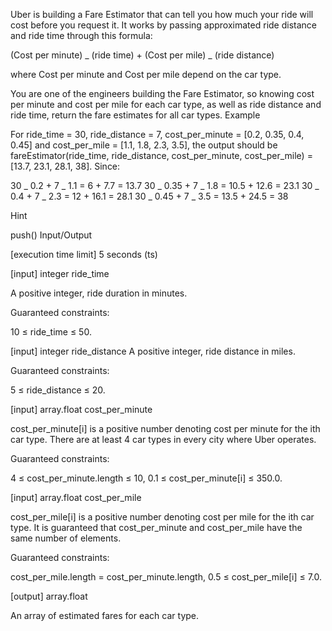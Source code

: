 Uber is building a Fare Estimator that can tell you how much your ride will cost before you request it. It works by passing approximated ride distance and ride time through this formula:

(Cost per minute) _ (ride time) + (Cost per mile) _ (ride distance)

where Cost per minute and Cost per mile depend on the car type.

You are one of the engineers building the Fare Estimator, so knowing cost per minute and cost per mile for each car type, as well as ride distance and ride time, return the fare estimates for all car types. Example

For ride_time = 30, ride_distance = 7, cost_per_minute = [0.2, 0.35, 0.4, 0.45] and cost_per_mile = [1.1, 1.8, 2.3, 3.5], the output should be fareEstimator(ride_time, ride_distance, cost_per_minute, cost_per_mile) = [13.7, 23.1, 28.1, 38].
Since:

30 _ 0.2 + 7 _ 1.1 = 6 + 7.7 = 13.7 30 _ 0.35 + 7 _ 1.8 = 10.5 + 12.6 = 23.1 30 _ 0.4 + 7 _ 2.3 = 12 + 16.1 = 28.1 30 _ 0.45 + 7 _ 3.5 = 13.5 + 24.5 = 38

Hint

push()
Input/Output

[execution time limit] 5 seconds (ts)

[input] integer ride_time

A positive integer, ride duration in minutes.

Guaranteed constraints:

10 ≤ ride_time ≤ 50.

[input] integer ride_distance
A positive integer, ride distance in miles.

Guaranteed constraints:

5 ≤ ride_distance ≤ 20.

[input] array.float cost_per_minute

cost_per_minute[i] is a positive number denoting cost per minute for the ith car type. There are at least 4 car types in every city where Uber operates.

Guaranteed constraints:

4 ≤ cost_per_minute.length ≤ 10, 0.1 ≤ cost_per_minute[i] ≤ 350.0.

[input] array.float cost_per_mile

cost_per_mile[i] is a positive number denoting cost per mile for the ith car type. It is guaranteed that cost_per_minute and cost_per_mile have the same number of elements.

Guaranteed constraints:

cost_per_mile.length = cost_per_minute.length, 0.5 ≤ cost_per_mile[i] ≤ 7.0.

[output] array.float

An array of estimated fares for each car type.
